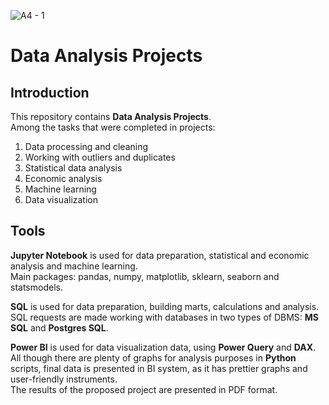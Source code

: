 ![A4 - 1](https://user-images.githubusercontent.com/119155885/207307183-a0063b3c-cec7-43be-bc48-2ad58d70439d.png)

# Data Analysis Projects

## Introduction

This repository contains **Data Analysis Projects**.  
Among the tasks that were completed in projects:
1. Data processing and cleaning
2. Working with outliers and duplicates
3. Statistical data analysis
4. Economic analysis
5. Machine learning
6. Data visualization

## Tools

**Jupyter Notebook** is used for data preparation, statistical and economic analysis and machine learning.  
Main packages: pandas, numpy, matplotlib, sklearn, seaborn and statsmodels.  

**SQL** is used for data preparation, building marts, calculations and analysis.
SQL requests are made working with databases in two types of DBMS: **MS SQL** and **Postgres SQL**.

**Power BI** is used for data visualization data, using **Power Query** and **DAX**.  
All though there are plenty of graphs for analysis purposes in **Python** scripts, final data is presented in BI system, as it has prettier graphs and user-friendly instruments.  
The results of the proposed project are presented in PDF format.

